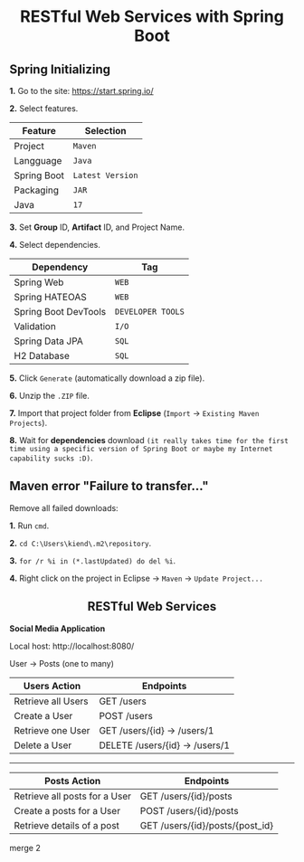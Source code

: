 <h1 align="center">RESTful Web Services with Spring Boot</h1>

<h2>Spring Initializing</h2>

**1.** Go to the site: https://start.spring.io/

**2.** Select features.

| Feature     | Selection        |
| ----------- | ---------------- |
| Project     | `Maven`          |
| Langguage   | `Java`           |
| Spring Boot | `Latest Version` |
| Packaging   | `JAR`            |
| Java        | `17`             |

**3.** Set **Group** ID, **Artifact** ID, and Project Name.

**4.** Select dependencies.

| Dependency           | Tag               |
| -------------------- | ----------------- |
| Spring Web           | `WEB`             |
| Spring HATEOAS       | `WEB`             |
| Spring Boot DevTools | `DEVELOPER TOOLS` |
| Validation           | `I/O`             |
| Spring Data JPA      | `SQL`             |
| H2 Database          | `SQL`             |

**5.** Click `Generate` (automatically download a zip file).

**6.** Unzip the `.ZIP` file.

**7.** Import that project folder from **Eclipse** (`Import` -> `Existing Maven Projects`).

**8.** Wait for **dependencies** download `(it really takes time for the first time using a specific version of Spring Boot or maybe my Internet capability sucks :D)`.

<h2>Maven error "Failure to transfer..."</h2>

Remove all failed downloads:

**1.** Run `cmd`.

**2.** `cd C:\Users\kiend\.m2\repository`.

**3.** `for /r %i in (*.lastUpdated) do del %i`.

**4.** Right click on the project in Eclipse -> `Maven` -> `Update Project...`

<h2 align="center">RESTful Web Services</h2>

**Social Media Application**

Local host: http://localhost:8080/

User -> Posts (one to many)

| Users Action       | Endpoints                      |
| ------------------ | ------------------------------ |
| Retrieve all Users | GET /users                     |
| Create a User      | POST /users                    |
| Retrieve one User  | GET /users/{id} -> /users/1    |
| Delete a User      | DELETE /users/{id} -> /users/1 |

---

| Posts Action                  | Endpoints                       |
| ----------------------------- | ------------------------------- |
| Retrieve all posts for a User | GET /users/{id}/posts           |
| Create a posts for a User     | POST /users/{id}/posts          |
| Retrieve details of a post    | GET /users/{id}/posts/{post_id} |

merge 2
